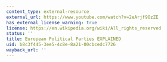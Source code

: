 ```yaml
---
content_type: external-resource
external_url: https://www.youtube.com/watch?v=2eArjf9OzZE
has_external_license_warning: true
license: https://en.wikipedia.org/wiki/All_rights_reserved
status: ''
title: European Political Parties EXPLAINED
uid: b8c3f445-3ee5-4c8e-8a21-00cbcedc7726
wayback_url: ''
---
```

